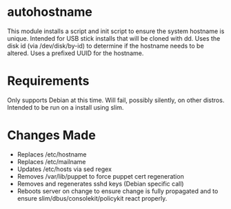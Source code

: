 autohostname
============

This module installs a script and init script to ensure the system hostname is unique.
Intended for USB stick installs that will be cloned with dd.  Uses the disk id
(via /dev/disk/by-id) to determine if the hostname needs to be altered.
Uses a prefixed UUID for the hostname.

Requirements
============
Only supports Debian at this time.  Will fail, possibly silently, on other distros.
Intended to be run on a install using slim.

Changes Made
============

* Replaces /etc/hostname
* Replaces /etc/mailname
* Updates /etc/hosts via sed regex
* Removes /var/lib/puppet to force puppet cert regeneration
* Removes and regenerates sshd keys (Debian specific call)
* Reboots server on change to ensure change is fully propagated and to ensure slim/dbus/consolekit/policykit react properly.